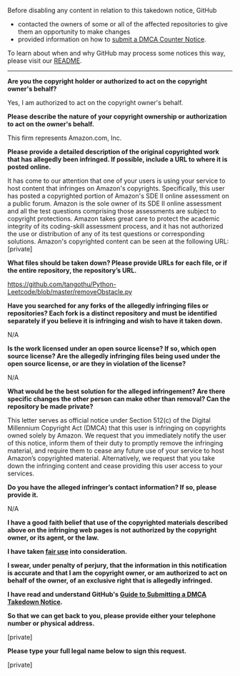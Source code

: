 Before disabling any content in relation to this takedown notice, GitHub
- contacted the owners of some or all of the affected repositories to give them an opportunity to make changes
- provided information on how to [submit a DMCA Counter Notice](https://docs.github.com/en/articles/guide-to-submitting-a-dmca-counter-notice).

To learn about when and why GitHub may process some notices this way, please visit our [README](https://github.com/github/dmca/blob/master/README.md).

---

**Are you the copyright holder or authorized to act on the copyright owner's behalf?**

Yes, I am authorized to act on the copyright owner's behalf.

**Please describe the nature of your copyright ownership or authorization to act on the owner's behalf.**

This firm represents Amazon.com, Inc.

**Please provide a detailed description of the original copyrighted work that has allegedly been infringed. If possible, include a URL to where it is posted online.**

It has come to our attention that one of your users is using your service to host content that infringes on Amazon's copyrights. Specifically, this user has posted a copyrighted portion of Amazon's SDE II online assessment on a public forum. Amazon is the sole owner of its SDE II online assessment and all the test questions comprising those assessments are subject to copyright protections. Amazon takes great care to protect the academic integrity of its coding-skill assessment process, and it has not authorized the use or distribution of any of its test questions or corresponding solutions. Amazon's copyrighted content can be seen at the following URL: [private]

**What files should be taken down? Please provide URLs for each file, or if the entire repository, the repository’s URL.**

https://github.com/tangothu/Python-Leetcode/blob/master/removeObstacle.py

**Have you searched for any forks of the allegedly infringing files or repositories? Each fork is a distinct repository and must be identified separately if you believe it is infringing and wish to have it taken down.**

N/A

**Is the work licensed under an open source license? If so, which open source license? Are the allegedly infringing files being used under the open source license, or are they in violation of the license?**

N/A

**What would be the best solution for the alleged infringement? Are there specific changes the other person can make other than removal? Can the repository be made private?**

This letter serves as official notice under Section 512(c) of the Digital Millennium Copyright Act (DMCA) that this user is infringing on copyrights owned solely by Amazon. We request that you immediately notify the user of this notice, inform them of their duty to promptly remove the infringing material, and require them to cease any future use of your service to host Amazon’s copyrighted material. Alternatively, we request that you take down the infringing content and cease providing this user access to your services.

**Do you have the alleged infringer’s contact information? If so, please provide it.**

N/A

**I have a good faith belief that use of the copyrighted materials described above on the infringing web pages is not authorized by the copyright owner, or its agent, or the law.**

**I have taken <a href="https://www.lumendatabase.org/topics/22">fair use</a> into consideration.**

**I swear, under penalty of perjury, that the information in this notification is accurate and that I am the copyright owner, or am authorized to act on behalf of the owner, of an exclusive right that is allegedly infringed.**

**I have read and understand GitHub's <a href="https://docs.github.com/articles/guide-to-submitting-a-dmca-takedown-notice/">Guide to Submitting a DMCA Takedown Notice</a>.**

**So that we can get back to you, please provide either your telephone number or physical address.**

[private]

**Please type your full legal name below to sign this request.**

[private]
